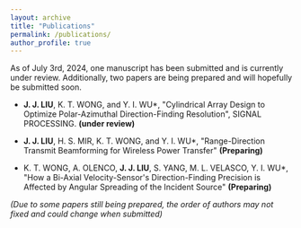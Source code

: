 ```yaml
---
layout: archive
title: "Publications"
permalink: /publications/
author_profile: true
---
```


As of July 3rd, 2024, one manuscript has been submitted and is currently under review. Additionally, two papers are being prepared and will hopefully be submitted soon.

* **J. J. LIU**, K. T. WONG, and Y. I. WU*, "Cylindrical Array Design to Optimize Polar-Azimuthal Direction-Finding Resolution", SIGNAL PROCESSING. **(under review)**
  
* **J. J. LIU**, H. S. MIR, K. T. WONG, and Y. I. WU*, "Range-Direction Transmit Beamforming for Wireless Power Transfer" **(Preparing)**

* K. T. WONG, A. OLENCO, **J. J. LIU**, S. YANG, M. L. VELASCO, Y. I. WU*, "How a Bi-Axial Velocity-Sensor's Direction-Finding Precision is Affected by Angular Spreading of the Incident Source" **(Preparing)**

*(Due to some papers still being prepared, the order of authors may not fixed and could change when submitted)*
